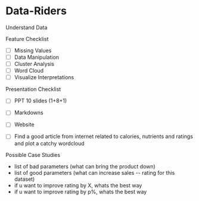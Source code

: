 # Data-Riders

Understand Data

Feature Checklist
- [ ] Missing Values
- [ ] Data Manipulation
- [ ] Cluster Analysis
- [ ] Word Cloud
- [ ] Visualize Interpretations

Presentation Checklist
- [ ] PPT 10 slides (1+8+1)
- [ ] Markdowns
- [ ] Website
- [ ] Find a good article from internet related to calories, nutrients and ratings and plot a catchy wordcloud


Possible Case Studies
- list of bad parameters (what can bring the product down)
- list of good parameters (what can increase sales -- rating for this dataset)
- if u want to improve rating by X, whats the best way
- if u want to improve rating by p%, whats the best way 